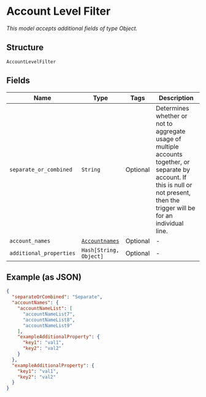 
# Account Level Filter

*This model accepts additional fields of type Object.*

## Structure

`AccountLevelFilter`

## Fields

| Name | Type | Tags | Description |
|  --- | --- | --- | --- |
| `separate_or_combined` | `String` | Optional | Determines whether or not to aggregate usage of multiple accounts together, or separate by account. If this is null or not present, then the trigger will be for an individual line. |
| `account_names` | [`Accountnames`](../../doc/models/accountnames.md) | Optional | - |
| `additional_properties` | `Hash[String, Object]` | Optional | - |

## Example (as JSON)

```json
{
  "separateOrCombined": "Separate",
  "accountNames": {
    "accountNameList": [
      "accountNameList7",
      "accountNameList8",
      "accountNameList9"
    ],
    "exampleAdditionalProperty": {
      "key1": "val1",
      "key2": "val2"
    }
  },
  "exampleAdditionalProperty": {
    "key1": "val1",
    "key2": "val2"
  }
}
```

